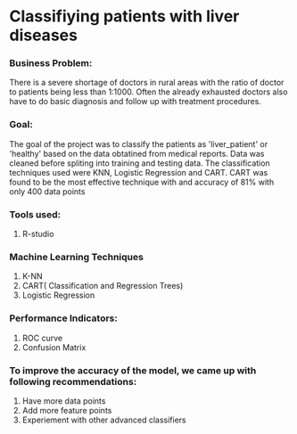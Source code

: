 # Classifiying patients with liver diseases

### Business Problem: 
There is a severe shortage of doctors in rural areas with the ratio of doctor to patients being less than 1:1000. Often the already exhausted doctors also have to do basic diagnosis and follow up with treatment procedures.

### Goal:
The goal of the project was to classify the patients as 'liver_patient' or 'healthy'  based on the data obtatined from medical reports. Data was cleaned before spliting into training and testing data. The classification techniques used were KNN, Logistic Regression and CART. CART was found to be the most effective technique with and accuracy of 81% with only 400 data points

### Tools used:
1. R-studio

### Machine Learning Techniques
1. K-NN
2. CART( Classification and Regression Trees)
3. Logistic Regression

### Performance Indicators: 
1. ROC curve
2. Confusion Matrix


### To improve the accuracy of the model, we came up with following recommendations:
1. Have more data points
2. Add more feature points 
3. Experiement with other advanced classifiers


